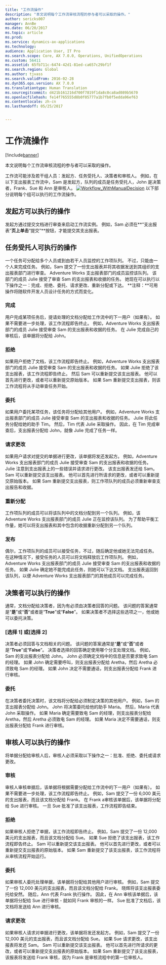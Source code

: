 ```yaml
---
title: "工作流操作"
description: "本文说明每个工作流审核流程的参与者可以采取的操作。"
author: sericks007
manager: AnnBe
ms.date: 06/20/2017
ms.topic: article
ms.prod: 
ms.service: dynamics-ax-applications
ms.technology: 
audience: Application User, IT Pro
ms.search.scope: Core, AX 7.0.0, Operations, UnifiedOperations
ms.custom: 56411
ms.assetid: 65fb711c-6474-42d1-81ed-ca657c29bf1f
ms.search.region: Global
ms.author: tjvass
ms.search.validFrom: 2016-02-28
ms.dyn365.ops.version: AX 7.0.0
ms.translationtype: Human Translation
ms.sourcegitcommit: d421b161216d700f7819f1da8c0ca8ad089b5670
ms.openlocfilehash: fe14f765555d8b0f05777a1b7fb0f5edda96ef63
ms.contentlocale: zh-cn
ms.lasthandoff: 05/25/2017


---
```


# <a name="workflow-actions"></a>工作流操作

[!include[banner](../includes/banner.md)]


本文说明每个工作流审核流程的参与者可以采取的操作。

工作流可能涉及若干组人员：发起方、任务受托人、决策者和审核人。 例如，在以下支出报表工作流中，Sam 是发起方，队列的成员是任务受托人，John 是决策者，Frank、Sue 和 Ann 是审核人。   [![Workflow\_WithManualDecision](./media/workflow_withmanualdecision.gif)](./media/workflow_withmanualdecision.gif) 以下部分说明每个组可以执行的工作流操作。

## <a name="actions-that-an-originator-can-perform"></a>发起方可以执行的操作
发起方通过提交文档进行审查来启动工作流实例。 例如，Sam 必须在**“支出报表”**页上单击**“提交”**按钮，才能提交其支出报表。

## <a name="actions-that-a-task-assignee-can-perform"></a>任务受托人可执行的操作
一个任务可分配给多个人员或到由若干人员监控的工作项队列。 不过，只能由一个人来完成任务。 例如，Sam 提交了一份支出报表并将其收据发送到其组织的支出报表部门进行审查。 Adventure Works 支出报表部门的成员监控该队列。 该部门的成员 Julie 接受了审查 Sam 的支出报表和收据的任务。 她现在可以执行以下操作之一：完成、拒绝、委托、请求更改、重新分配或下达。 **注释：**可用操作将随软件开发人员设计任务的方式而变化。

### <a name="complete"></a>完成

用户完成某项任务后，提请处理的文档分配给工作流中的下一用户（如果有）。 如果不需要进一步处理，该工作流程即告终止。 例如，Adventure Works 支出报表部门的成员 Julie 接受审查 Sam 的支出报表和收据的任务。 在 Julie 完成自己的审核后，该单据将分配给 John。

### <a name="reject"></a>拒绝

如果用户拒绝了文档，该工作流程即告终止。 例如，Adventure Works 支出报表部门的成员 Julie 接受审查 Sam 的支出报表和收据的任务。 如果 Julie 拒绝了该支出报表，该工作流程即告终止。 然后 Sam 可以重新提交该支出报表。 他可以首先进行更改，或者可以重新提交原始版本。 如果 Sam 重新提交支出报表，则该工作流程将从手动审查任务开始。

### <a name="delegate"></a>委托

如果用户委托某项任务，该任务将分配给其他用户。 例如，Adventure Works 支出报表部门的成员 Julie 接受审查 Sam 的支出报表和收据的任务。 Julie 将此任务分配给她的助手 Tim。 然后，Tim 代表 Julie 采取操作。 因此，在 Tim 完成审查后，支出报表分配给 John，就像 Julie 完成了任务一样。

### <a name="request-change"></a>请求更改

如果用户请求对提交的单据进行更改，该单据将发还发起方。 例如，Adventure Works 支出报表部门的成员 Julie 接受审查 Sam 的支出报表和收据的任务。 Julie 注意到支出报表上的一些错误并请求进行更改。 该支出报表发还给 Sam。 Sam 可以重新提交该支出报表。 他可以首先进行所请求的更改，或者可以重新提交原始版本。 如果 Sam 重新提交支出报表，则工作项队列的成员必须重新审查支出报告和收据。

### <a name="reassign"></a>重新分配

工作项队列的成员可以将该队列中的文档分配到另一个队列。 例如，该 Adventure Works 支出报表部门的成员 Julie 正在监控该队列。 为了帮助平衡工作量，她可以将支出报表和其中包含的收据重新分配到另一个队列。

### <a name="release"></a>发布

偶尔，工作项队列的成员可以接受任务，不过，随后确定他或她无法完成任务。 在这种情况下，接受任务的人员可以将文档释放后工作项队列。 例如，Adventure Works 支出报表部门的成员 Julie 接受审查 Sam 的支出报表和收据的任务。 如果 Julie 确定她不能完成此任务，则她可以下达文档。 支出报表返回到该队列，以便 Adventure Works 支出报表部门的其他成员可以完成任务。

## <a name="actions-that-a-decision-maker-can-perform"></a>决策者可以执行的操作
通常，文档分配给决策者，因为有必须由决策者回答的问题。 该问题的答案通常是“**是**”或“**否**”或者是“**True**”或“**False**”。 如果决策者不选择这些选项之一，他或她可以委托决策。

### <a name="choice-1-or-choice-2"></a>\[选择 1\] 或\[选择 2\]

决策者必须回答与文档相关的问题。 该问题的答案通常是“**是**”或“**否**”或者是“**True**”或“**False**”。 决策者选择的回答确定使用哪个分支处理文档。 例如，Sam 的支出报表分配给 John。 John 必须确定文档中的信息是否要求致电 Sam 的经理。 如果 John 确定需要呼叫，则支出报表分配给 Aretha，然后 Aretha 必须致电 Sam 的经理。 如果 John 决定不需要通话，则支出报表分配给 Frank 进行审核。

### <a name="delegate"></a>委托

在决策者委托决策时，该文档将分配给必须制定决策的其他用户。 例如，Sam 的支出报表分配给 John。 John 将决策委托给他的助手 Maria。 然后，Maria 代表 John 采取操作。 如果 Maria 确定需要致电 Sam 的经理，则支出报表分配给 Aretha，然后 Aretha 必须致电 Sam 的经理。 如果 Maria 决定不需要通话，则支出报表分配给 Frank 进行审核。

## <a name="actions-that-an-approver-can-perform"></a>审核人可以执行的操作
将单据分配给审核人后，审核人必须采取以下操作之一：批准、拒绝、委托或请求更改。

### <a name="approve"></a>审核

审核人审核单据后，该单据将根据需要分配给工作流中的下一用户（如果有）。 如果不需要进一步处理，该工作流程即告终止。 例如，Sam 提交了一份 6,000 美元的支出报表，而且该文档分配给 Frank。 在 Frank a审核该单据后，该单据将分配给 Sue 进行审核。 一旦 Sue 批准了该支出报表，工作流程即告结束。

### <a name="reject"></a>拒绝

如果审核人拒绝了单据，该工作流程即告终止。 例如，Sam 提交了一份 12,000 美元的支出报表，而且该文档分配给 Sue。 如果 Sue 拒绝了该支出报表，该工作流程即告终止。 Sam 可以重新提交该支出报表。 他可以首先进行更改，或者可以重新提交支出报表的原始版本。 如果 Sam 重新提交了该支出报表，该工作流程将从审核流程开始运行。

### <a name="delegate"></a>委托

如果审核人委托处理单据，该单据将分配给其他用户进行审核。 例如，Sam 提交了一份 12,000 美元的支出报表，而且该文档分配给 Frank。 晓辉将该支出报表委托给安然。 随后，Ann 代表 Frank 执行操作。 因此，在 Ann 审核该单据后，该单据将分配给 Sue 进行审核 - 就如同 Frank 审核的一样。 Sue 批准了文档后，该文档将发送给 Ann 进行审核。

### <a name="request-change"></a>请求更改

如果审核人请求对单据进行更改，该单据将发还发起方。 例如，Sam 提交了一份 12,000 美元的支出报表，而且该文档分配给 Sue。 如果 Sue 请求更改，该支出报表将发还 Sam。 Sam 可以重新提交该支出报表。 他可以首先进行所请求的更改，或者可以重新提交支出报表的原始版本。 如果 Sam 重新提交了该支出报表，该报表将发送给 Frank 审核，因为 Frank 是审核流程中的第一位审核人。





